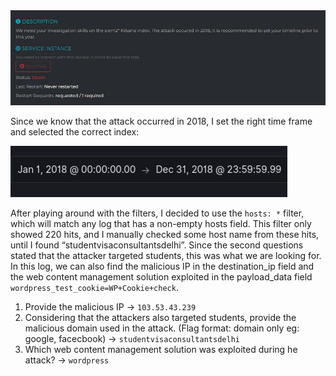 <img src="https://github.com/raul-dunca/assets/blob/main/.images_Defcamp_2024_Quals/siems-logs.png?raw=true">

Since we know that the attack occurred in 2018, I set the right time frame and selected the correct index:

<img src="https://github.com/raul-dunca/assets/blob/main/.images_Defcamp_2024_Quals/siems-logs-add.png?raw=true">

After playing around with the filters, I decided to use the `hosts: *` filter, which will match any log that has a non-empty hosts field. This filter only showed 220 hits, and I manually checked some host name from these hits, until I found “studentvisaconsultantsdelhi”. Since the second questions stated that the attacker targeted students, this was what we are looking for. In this log, we can also find the malicious IP in the destination_ip field and the web content management solution exploited in the payload_data field `wordpress_test_cookie=WP+Cookie+check`.
1) Provide the malicious IP -> `103.53.43.239`
2) Considering that the attackers also targeted students, provide the malicious domain used in the attack. (Flag format: domain only eg: google, facecbook) -> `studentvisaconsultantsdelhi`
3) Which web content management solution was exploited during he attack? -> `wordpress`
